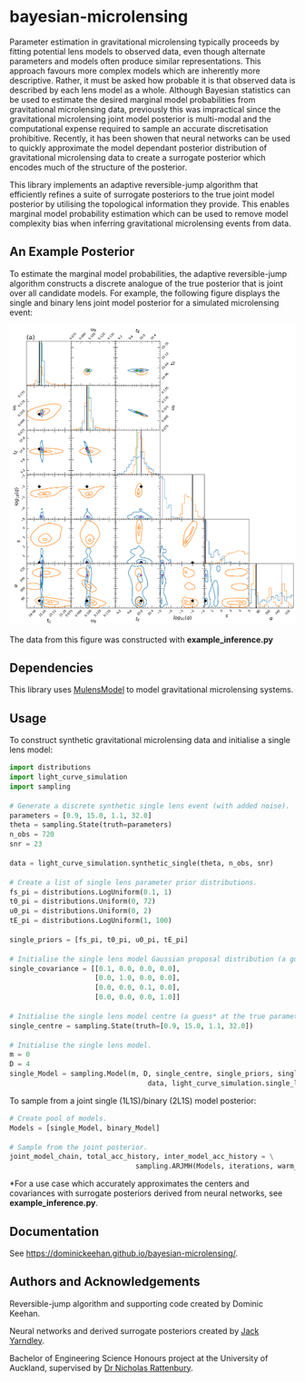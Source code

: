 # bayesian-microlensing
Parameter estimation in gravitational microlensing typically proceeds by fitting potential lens models to observed data, even though alternate parameters and models often produce similar representations. This approach favours more complex models which are inherently more descriptive. Rather, it must be asked how probable it is that observed data is described by each lens model as a whole. Although Bayesian statistics can be used to estimate the desired marginal model probabilities from gravitational microlensing data, previously this was impractical since the gravitational microlensing joint model posterior is multi-modal and the computational expense required to sample an accurate discretisation prohibitive. Recently, it has been showen that neural networks can be used to quickly approximate the model dependant posterior distribution of gravitational microlensing data to create a surrogate posterior which encodes much of the structure of the posterior. 

This library implements an adaptive reversible-jump algorithm that efficiently refines a suite of surrogate posteriors to the true joint model posterior by utilising the topological information they provide. This enables marginal model probability estimation which can be used to remove model complexity bias when inferring gravitational microlensing events from data.

## An Example Posterior
To estimate the marginal model probabilities, the adaptive reversible-jump algorithm constructs a discrete analogue of the true posterior that is joint over all candidate models. For example, the following figure displays the single and binary lens joint model posterior for a simulated microlensing event:

<img src="source/figures/1-broccoli.png" width="device-width" height="device-width">

The data from this figure was constructed with **example_inference.py**

## Dependencies
This library uses [MulensModel](https://rpoleski.github.io/MulensModel/install.html) to model gravitational microlensing systems.

## Usage
To construct synthetic gravitational microlensing data and initialise a single lens model:
```python
import distributions
import light_curve_simulation
import sampling

# Generate a discrete synthetic single lens event (with added noise).
parameters = [0.9, 15.0, 1.1, 32.0]
theta = sampling.State(truth=parameters)
n_obs = 720
snr = 23

data = light_curve_simulation.synthetic_single(theta, n_obs, snr)

# Create a list of single lens parameter prior distributions.
fs_pi = distributions.LogUniform(0.1, 1)
t0_pi = distributions.Uniform(0, 72)
u0_pi = distributions.Uniform(0, 2)
tE_pi = distributions.LogUniform(1, 100)

single_priors = [fs_pi, t0_pi, u0_pi, tE_pi]

# Initialise the single lens model Gaussian proposal distribution (a guess* at the true covariance of this model's posterior).
single_covariance = [[0.1, 0.0, 0.0, 0.0],
                     [0.0, 1.0, 0.0, 0.0],
                     [0.0, 0.0, 0.1, 0.0],
                     [0.0, 0.0, 0.0, 1.0]]

# Initialise the single lens model centre (a guess* at the true parameters).
single_centre = sampling.State(truth=[0.9, 15.0, 1.1, 32.0])

# Initialise the single lens model.
m = 0
D = 4
single_Model = sampling.Model(m, D, single_centre, single_priors, single_covariance, \
                                  data, light_curve_simulation.single_log_likelihood)
```

To sample from a joint single (1L1S)/binary (2L1S) model posterior:

```python
# Create pool of models.
Models = [single_Model, binary_Model]

# Sample from the joint posterior.
joint_model_chain, total_acc_history, inter_model_acc_history = \
                               sampling.ARJMH(Models, iterations, warm_up_iterations)
```
*For a use case which accurately approximates the centers and covariances with surrogate posteriors derived from neural networks, see **example_inference.py**.

## Documentation
See https://dominickeehan.github.io/bayesian-microlensing/.

## Authors and Acknowledgements
Reversible-jump algorithm and supporting code created by Dominic Keehan.

Neural networks and derived surrogate posteriors created by [Jack Yarndley](https://github.com/jackyarndley).

Bachelor of Engineering Science Honours project at the University of Auckland, supervised by [Dr Nicholas Rattenbury](https://unidirectory.auckland.ac.nz/profile/n-rattenbury).

